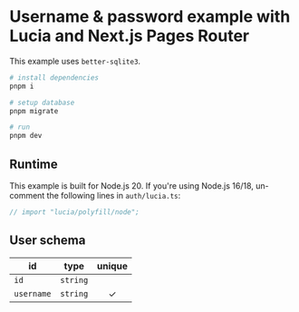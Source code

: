 # Username & password example with Lucia and Next.js Pages Router

This example uses `better-sqlite3`.

```bash
# install dependencies
pnpm i

# setup database
pnpm migrate

# run
pnpm dev
```

## Runtime

This example is built for Node.js 20. If you're using Node.js 16/18, un-comment the following lines in `auth/lucia.ts`:

```ts
// import "lucia/polyfill/node";
```

## User schema

| id         | type     | unique |
| ---------- | -------- | :----: |
| `id`       | `string` |        |
| `username` | `string` |   ✓    |
